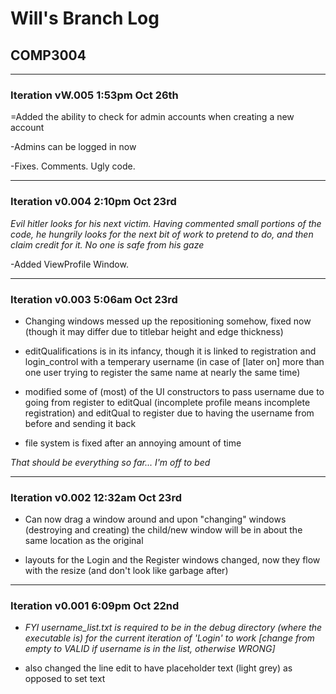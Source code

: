 # Will's Branch Log
## COMP3004 

--------------------------------------------------------------------------------------------
### Iteration vW.005 1:53pm Oct 26th

=Added the ability to check for admin accounts when creating a new account

-Admins can be logged in now

-Fixes. Comments. Ugly code.

--------------------------------------------------------------------------------------------
### Iteration v0.004 2:10pm Oct 23rd

_Evil hitler looks for his next victim. Having commented small portions of the code, he hungrily looks for the next bit of work to pretend to do, and then claim credit for it. No one is safe from his gaze_

-Added ViewProfile Window.




---------------------------------------------------------------------------------------------------------
### Iteration v0.003  5:06am Oct 23rd
- Changing windows messed up the repositioning somehow, fixed now (though it may differ due to titlebar height and edge
  thickness)

- editQualifications is in its infancy, though it is linked to registration and login_control with a temperary username (in
  case of [later on] more than one user trying to register the same name at nearly the same time)

- modified some of (most) of the UI constructors to pass username due to going from register to editQual (incomplete profile 
  means incomplete registration) and editQual to register due to having the username from before and sending it back 

- file system is fixed after an annoying amount of time

_That should be everything so far... I'm off to bed_

----------------------------------------------------------------------------------------------------------
### Iteration v0.002 12:32am Oct 23rd
- Can now drag a window around and upon "changing" windows (destroying and creating) the child/new window will be in about 
   the same location as the original

- layouts for the Login and the Register windows changed, now they flow with the resize (and don't look like garbage after)

----------------------------------------------------------------------------------------------------------
### Iteration v0.001  6:09pm Oct 22nd
- _FYI username_list.txt is required to be in the debug directory (where the executable is) for the current iteration of 'Login' to work [change from empty to VALID if username is in the list, otherwise WRONG]_

- also changed the line edit to have placeholder text (light grey) as opposed to set text
